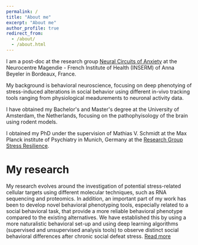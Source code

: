 ```yaml
---
permalink: /
title: "About me"
excerpt: "About me"
author_profile: true
redirect_from: 
  - /about/
  - /about.html
---
```


I am a post-doc at the research group [Neural Circuits of Anxiety](https://neurocentre-magendie.fr/recherche/Beyeler/descriptionTeam.php) at the Neurocentre Magendie - French Institute of Health (INSERM) of Anna Beyeler in Bordeaux, France.

My background is behavioral neuroscience, focusing on deep phenotying of stress-induced alterations in social behavior using different in-vivo tracking tools ranging from physiological meadurements to neuronal activity data. 

I have obtained my Bachelor's and Master's degree at the University of Amsterdam, the Netherlands, focusing on the pathophyisology of the brain using rodent models.

I obtained my PhD under the supervision of Mathias V. Schmidt at the Max Planck institute of Psychiatry in Munich, Germany at the [Research Group Stress Resilience](https://www.psych.mpg.de/schmidtlab).

My research
======
My research evolves around the investigation of potential stress-related cellular targets using different molecular techniques, such as RNA sequencing and proteomics. In addition, an important part of my work has been to develop novel behavioral phenotyping tools, especially related to a social behavioral task, that provide a more reliable behavioral phenotype compared to the existing alternatives. We have established this by using a more naturalistic behavioral set-up and using deep learning algorithms (supervised and unsupervised analysis tools) to observe distinct social behavioral differences after chronic social defeat stress. [Read more](https://joeribordes.github.io/research/)

            
          
